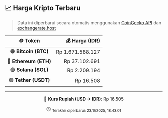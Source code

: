 

<!-- HARGA_KRIPTO -->
## 📈 Harga Kripto Terbaru

> Data ini diperbarui secara otomatis menggunakan [CoinGecko API](https://www.coingecko.com/) dan [exchangerate.host](https://exchangerate.host/)

<div align="center">

| 🪙 Token | 💰 Harga (IDR) |
|:------:|---------------:|
| 🟠 **Bitcoin (BTC)**   | Rp 1.671.588.127 |
| 🔵 **Ethereum (ETH)**  | Rp 37.102.691 |
| 🟣 **Solana (SOL)**    | Rp 2.209.194 |
| 🟢 **Tether (USDT)**   | Rp 16.508 |

---

💱 **Kurs Rupiah (USD → IDR)**: Rp 16.505

🕒 <sub>Terakhir diperbarui: 23/6/2025, 18.43.01</sub>

</div>
<!-- /HARGA_KRIPTO -->